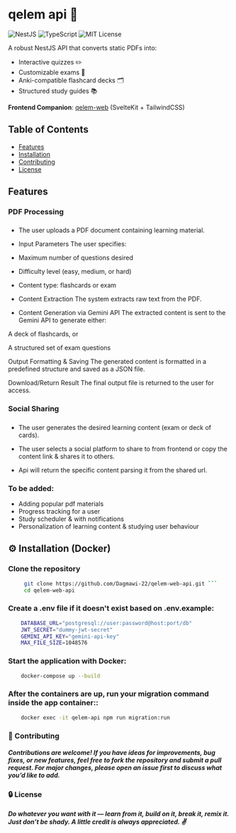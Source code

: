 # qelem api 🚀

![NestJS](https://img.shields.io/badge/NestJS-ea2845?style=flat&logo=nestjs&logoColor=white)
![TypeScript](https://img.shields.io/badge/TypeScript-3178C6?style=flat&logo=typescript&logoColor=white)
![MIT License](https://img.shields.io/badge/license-MIT-blue)

A robust NestJS API that converts static PDFs into:
- Interactive quizzes ✏️
- Customizable exams 📝
- Anki-compatible flashcard decks 🗂️
- Structured study guides 📚

**Frontend Companion**: [qelem-web](https://github.com/Dagmawi-22/qelem-web) (SvelteKit + TailwindCSS)

## Table of Contents
- [Features](#-features)
- [Installation](#-installation)
- [Contributing](#-contributing)
- [License](#-license)

## Features

### PDF Processing
##### 
- The user uploads a PDF document containing learning material.

- Input Parameters
    The user specifies:

- Maximum number of questions desired

- Difficulty level (easy, medium, or hard)

- Content type: flashcards or exam

- Content Extraction
 The system extracts raw text from the PDF.

- Content Generation via Gemini API
The extracted content is sent to the Gemini API to generate either:

 A deck of flashcards, or

 A structured set of exam questions

 Output Formatting & Saving
 The generated content is formatted in a predefined structure and saved as a JSON file.

 Download/Return Result
 The final output file is returned to the user for access.

### Social Sharing
##### 
- The user generates the desired learning content (exam or deck of cards).

- The user selects a social platform to share to from frontend or copy the content link & shares it to others.

- Api will return the specific content parsing it from the shared url.

### To be added:
   - Adding popular pdf materials
   - Progress tracking for a user
   - Study scheduler & with notifications
   - Personalization of learning content & studying user behaviour

## ⚙️ Installation (Docker)
 ### Clone the repository
```bash
     git clone https://github.com/Dagmawi-22/qelem-web-api.git ```
     cd qelem-web-api
```
 ### Create a .env file if it doesn't exist based on .env.example:
```bash
    DATABASE_URL="postgresql://user:password@host:port/db"
    JWT_SECRET="dummy-jwt-secret"
    GEMINI_API_KEY="gemini-api-key"
    MAX_FILE_SIZE=1048576
```
 ### Start the application with Docker:
```bash
    docker-compose up --build
```
 ### After the containers are up, run your migration command inside the app container::
```bash
    docker exec -it qelem-api npm run migration:run
```

### 🤝 Contributing
##### Contributions are welcome! If you have ideas for improvements, bug fixes, or new features, feel free to fork the repository and submit a pull request. For major changes, please open an issue first to discuss what you’d like to add.

### 🔒 License
##### Do whatever you want with it — learn from it, build on it, break it, remix it. Just don’t be shady. A little credit is always appreciated. ✌️

